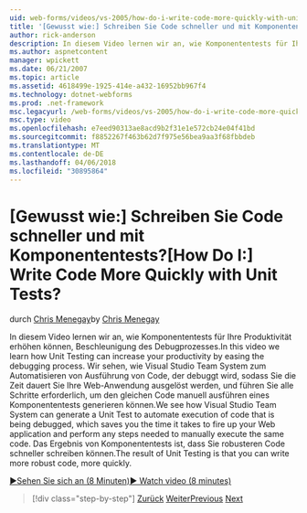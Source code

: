 ```yaml
---
uid: web-forms/videos/vs-2005/how-do-i-write-code-more-quickly-with-unit-tests
title: '[Gewusst wie:] Schreiben Sie Code schneller und mit Komponententests? | Microsoft-Dokumentation'
author: rick-anderson
description: In diesem Video lernen wir an, wie Komponententests für Ihre Produktivität erhöhen können, Beschleunigung des Debugprozesses. Wir sehen, wie Visual Studio Team System eine + u generieren können...
ms.author: aspnetcontent
manager: wpickett
ms.date: 06/21/2007
ms.topic: article
ms.assetid: 4618499e-1925-414e-a432-16952bb967f4
ms.technology: dotnet-webforms
ms.prod: .net-framework
msc.legacyurl: /web-forms/videos/vs-2005/how-do-i-write-code-more-quickly-with-unit-tests
msc.type: video
ms.openlocfilehash: e7eed90313ae8acd9b2f31e1e572cb24e04f41bd
ms.sourcegitcommit: f8852267f463b62d7f975e56bea9aa3f68fbbdeb
ms.translationtype: MT
ms.contentlocale: de-DE
ms.lasthandoff: 04/06/2018
ms.locfileid: "30895864"
---
```

<a name="how-do-i-write-code-more-quickly-with-unit-tests"></a><span data-ttu-id="10358-105">[Gewusst wie:] Schreiben Sie Code schneller und mit Komponententests?</span><span class="sxs-lookup"><span data-stu-id="10358-105">[How Do I:] Write Code More Quickly with Unit Tests?</span></span>
====================
<span data-ttu-id="10358-106">durch [Chris Menegay](https://twitter.com/CMenegay)</span><span class="sxs-lookup"><span data-stu-id="10358-106">by [Chris Menegay](https://twitter.com/CMenegay)</span></span>

<span data-ttu-id="10358-107">In diesem Video lernen wir an, wie Komponententests für Ihre Produktivität erhöhen können, Beschleunigung des Debugprozesses.</span><span class="sxs-lookup"><span data-stu-id="10358-107">In this video we learn how Unit Testing can increase your productivity by easing the debugging process.</span></span> <span data-ttu-id="10358-108">Wir sehen, wie Visual Studio Team System zum Automatisieren von Ausführung von Code, der debuggt wird, sodass Sie die Zeit dauert Sie Ihre Web-Anwendung ausgelöst werden, und führen Sie alle Schritte erforderlich, um den gleichen Code manuell ausführen eines Komponententests generieren können.</span><span class="sxs-lookup"><span data-stu-id="10358-108">We see how Visual Studio Team System can generate a Unit Test to automate execution of code that is being debugged, which saves you the time it takes to fire up your Web application and perform any steps needed to manually execute the same code.</span></span> <span data-ttu-id="10358-109">Das Ergebnis von Komponententests ist, dass Sie robusteren Code schneller schreiben können.</span><span class="sxs-lookup"><span data-stu-id="10358-109">The result of Unit Testing is that you can write more robust code, more quickly.</span></span>

[<span data-ttu-id="10358-110">&#9654;Sehen Sie sich an (8 Minuten)</span><span class="sxs-lookup"><span data-stu-id="10358-110">&#9654; Watch video (8 minutes)</span></span>](https://channel9.msdn.com/Blogs/ASP-NET-Site-Videos/how-do-i-write-code-more-quickly-with-unit-tests)

> [!div class="step-by-step"]
> <span data-ttu-id="10358-111">[Zurück](how-do-i-create-my-own-bug-work-item.md)
> [Weiter](how-do-i-practice-test-driven-development.md)</span><span class="sxs-lookup"><span data-stu-id="10358-111">[Previous](how-do-i-create-my-own-bug-work-item.md)
[Next](how-do-i-practice-test-driven-development.md)</span></span>
